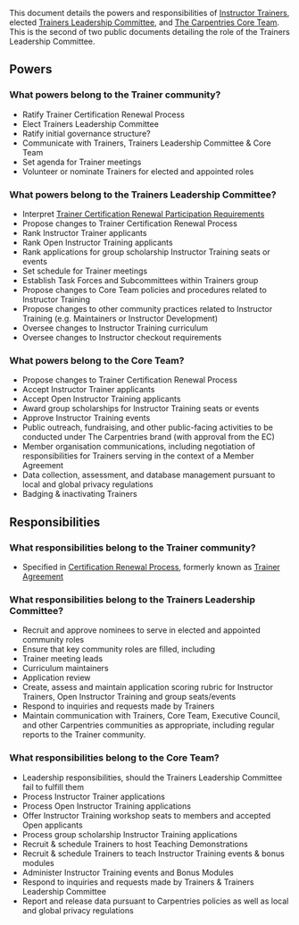 This document details the powers and responsibilities of [Instructor Trainers](https://docs.carpentries.org/topic_folders/instructor_training/duties_agreement.html), elected [Trainers Leadership Committee](https://github.com/carpentries/trainers/blob/main/governance.md), and [The Carpentries Core Team](https://carpentries.org/team/). This is the second of two public documents detailing the role of the Trainers Leadership Committee.

## Powers

### What powers belong to the Trainer community?
* Ratify Trainer Certification Renewal Process 
* Elect Trainers Leadership Committee
* Ratify initial governance structure?
* Communicate with Trainers, Trainers Leadership Committee & Core Team
* Set agenda for Trainer meetings
* Volunteer or nominate Trainers for elected and appointed roles

### What powers belong to the Trainers Leadership Committee?
* Interpret [Trainer Certification Renewal Participation Requirements](https://docs.carpentries.org/topic_folders/instructor_training/duties_agreement.html#participation-requirements)
* Propose changes to Trainer Certification Renewal Process
* Rank Instructor Trainer applicants 
* Rank Open Instructor Training applicants 
* Rank applications for group scholarship Instructor Training seats or events
* Set schedule for Trainer meetings
* Establish Task Forces and Subcommittees within Trainers group
* Propose changes to Core Team policies and procedures related to Instructor Training
* Propose changes to other community practices related to Instructor Training (e.g. Maintainers or Instructor Development)
* Oversee changes to Instructor Training curriculum
* Oversee changes to Instructor checkout requirements

### What powers belong to the Core Team?
* Propose changes to Trainer Certification Renewal Process
* Accept Instructor Trainer applicants
* Accept Open Instructor Training applicants
* Award group scholarships for Instructor Training seats or events
* Approve Instructor Training events
* Public outreach, fundraising, and other public-facing activities to be conducted under The Carpentries brand (with approval from the EC)
* Member organisation communications, including negotiation of responsibilities for Trainers serving in the context of a Member Agreement
* Data collection, assessment, and database management pursuant to local and global privacy regulations
* Badging & inactivating Trainers

## Responsibilities

### What responsibilities belong to the Trainer community?
* Specified in [Certification Renewal Process](https://docs.carpentries.org/topic_folders/instructor_training/duties_agreement.html#certification-renewal-process), formerly known as [Trainer Agreement](https://github.com/carpentries/docs.carpentries.org/blob/11d31e22a52c1347d8eb36dad0298d266cdfa485/topic_folders/instructor_training/duties_agreement.md)

### What responsibilities belong to the Trainers Leadership Committee?
* Recruit and approve nominees to serve in elected and appointed community roles
* Ensure that key community roles are filled, including
* Trainer meeting leads
* Curriculum maintainers
* Application review 
* Create, assess and maintain application scoring rubric for Instructor Trainers, Open Instructor Training and group seats/events
* Respond to inquiries and requests made by Trainers
* Maintain communication with Trainers, Core Team, Executive Council, and other Carpentries communities as appropriate, including regular reports to the Trainer community.


### What responsibilities belong to the Core Team?
* Leadership responsibilities, should the Trainers Leadership Committee fail to fulfill them
* Process Instructor Trainer applications
* Process Open Instructor Training applications
* Offer Instructor Training workshop seats to members and accepted Open applicants
* Process group scholarship Instructor Training applications
* Recruit & schedule Trainers to host Teaching Demonstrations
* Recruit & schedule Trainers to teach Instructor Training events & bonus modules
* Administer Instructor Training events and Bonus Modules
* Respond to inquiries and requests made by Trainers & Trainers Leadership Committee
* Report and release data pursuant to Carpentries policies as well as local and global privacy regulations
